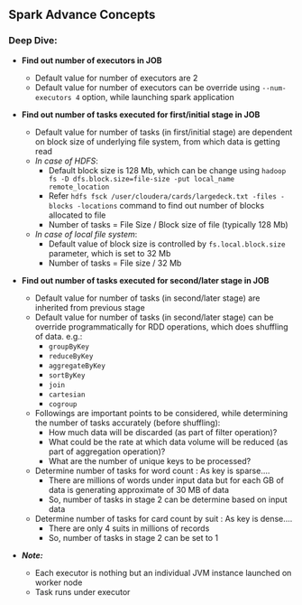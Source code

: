 ## Spark Advance Concepts

### Deep Dive:
* **Find out number of executors in JOB**
  * Default value for number of executors are 2
  * Default value for number of executors can be override using `--num-executors 4` option, while launching spark application
    
* **Find out number of tasks executed for first/initial stage in JOB**
  * Default value for number of tasks (in first/initial stage) are dependent on block size of underlying file system, from which data is getting read
  * _In case of HDFS_:
    * Default block size is 128 Mb, which can be change using `hadoop fs -D dfs.block.size=file-size -put local_name remote_location`
    * Refer `hdfs fsck /user/cloudera/cards/largedeck.txt -files -blocks -locations` command to find out number of blocks allocated to file
    * Number of tasks = File Size / Block size of file (typically 128 Mb)
  * _In case of local file system_:
    * Default value of block size is controlled by `fs.local.block.size` parameter, which is set to 32 Mb
    * Number of tasks = File size / 32 Mb
    
* **Find out number of tasks executed for second/later stage in JOB**    
  * Default value for number of tasks (in second/later stage) are inherited from previous stage
  * Default value for number of tasks (in second/later stage) can be override programmatically for RDD operations, which does shuffling of data. e.g.:
    * `groupByKey`
    * `reduceByKey`
    * `aggregateByKey`
    * `sortByKey`
    * `join`
    * `cartesian`
    * `cogroup`
  * Followings are important points to be considered, while determining the number of tasks accurately (before shuffling):
    * How much data will be discarded (as part of filter operation)?
    * What could be the rate at which data volume will be reduced (as part of aggregation operation)?
    * What are the number of unique keys to be processed?
  * Determine number of tasks for word count : As key is sparse....
    * There are millions of words under input data but for each GB of data is generating approximate of 30 MB of data
    * So, number of tasks in stage 2 can be determine based on input data
  * Determine number of tasks for card count by suit : As key is dense....
    * There are only 4 suits in millions of records
    * So, number of tasks in stage 2 can be set to 1

* _**Note:**_
  * Each executor is nothing but an individual JVM instance launched on worker node
  * Task runs under executor
